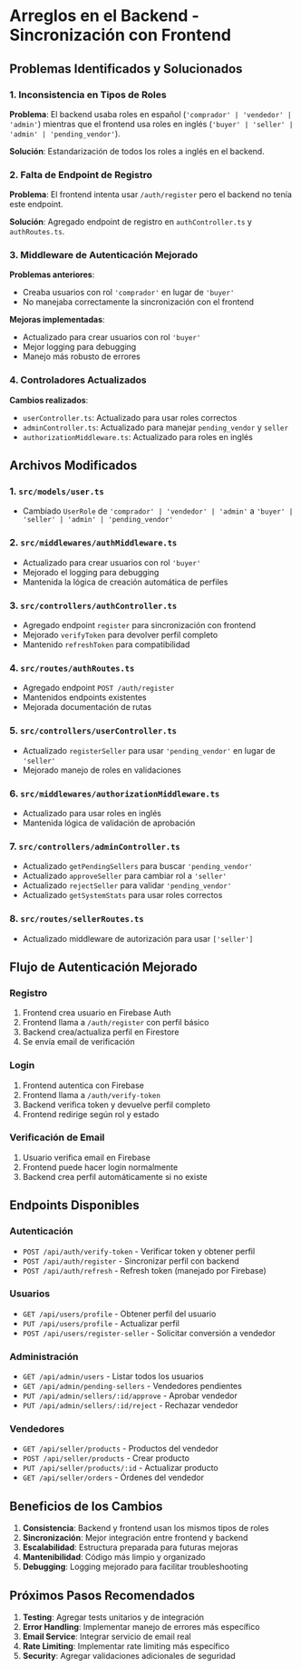 # Arreglos en el Backend - Sincronización con Frontend

## Problemas Identificados y Solucionados

### 1. Inconsistencia en Tipos de Roles
**Problema**: El backend usaba roles en español (`'comprador' | 'vendedor' | 'admin'`) mientras que el frontend usa roles en inglés (`'buyer' | 'seller' | 'admin' | 'pending_vendor'`).

**Solución**: Estandarización de todos los roles a inglés en el backend.

### 2. Falta de Endpoint de Registro
**Problema**: El frontend intenta usar `/auth/register` pero el backend no tenía este endpoint.

**Solución**: Agregado endpoint de registro en `authController.ts` y `authRoutes.ts`.

### 3. Middleware de Autenticación Mejorado
**Problemas anteriores**:
- Creaba usuarios con rol `'comprador'` en lugar de `'buyer'`
- No manejaba correctamente la sincronización con el frontend

**Mejoras implementadas**:
- Actualizado para crear usuarios con rol `'buyer'`
- Mejor logging para debugging
- Manejo más robusto de errores

### 4. Controladores Actualizados
**Cambios realizados**:
- `userController.ts`: Actualizado para usar roles correctos
- `adminController.ts`: Actualizado para manejar `pending_vendor` y `seller`
- `authorizationMiddleware.ts`: Actualizado para roles en inglés

## Archivos Modificados

### 1. `src/models/user.ts`
- Cambiado `UserRole` de `'comprador' | 'vendedor' | 'admin'` a `'buyer' | 'seller' | 'admin' | 'pending_vendor'`

### 2. `src/middlewares/authMiddleware.ts`
- Actualizado para crear usuarios con rol `'buyer'`
- Mejorado el logging para debugging
- Mantenida la lógica de creación automática de perfiles

### 3. `src/controllers/authController.ts`
- Agregado endpoint `register` para sincronización con frontend
- Mejorado `verifyToken` para devolver perfil completo
- Mantenido `refreshToken` para compatibilidad

### 4. `src/routes/authRoutes.ts`
- Agregado endpoint `POST /auth/register`
- Mantenidos endpoints existentes
- Mejorada documentación de rutas

### 5. `src/controllers/userController.ts`
- Actualizado `registerSeller` para usar `'pending_vendor'` en lugar de `'seller'`
- Mejorado manejo de roles en validaciones

### 6. `src/middlewares/authorizationMiddleware.ts`
- Actualizado para usar roles en inglés
- Mantenida lógica de validación de aprobación

### 7. `src/controllers/adminController.ts`
- Actualizado `getPendingSellers` para buscar `'pending_vendor'`
- Actualizado `approveSeller` para cambiar rol a `'seller'`
- Actualizado `rejectSeller` para validar `'pending_vendor'`
- Actualizado `getSystemStats` para usar roles correctos

### 8. `src/routes/sellerRoutes.ts`
- Actualizado middleware de autorización para usar `['seller']`

## Flujo de Autenticación Mejorado

### Registro
1. Frontend crea usuario en Firebase Auth
2. Frontend llama a `/auth/register` con perfil básico
3. Backend crea/actualiza perfil en Firestore
4. Se envía email de verificación

### Login
1. Frontend autentica con Firebase
2. Frontend llama a `/auth/verify-token`
3. Backend verifica token y devuelve perfil completo
4. Frontend redirige según rol y estado

### Verificación de Email
1. Usuario verifica email en Firebase
2. Frontend puede hacer login normalmente
3. Backend crea perfil automáticamente si no existe

## Endpoints Disponibles

### Autenticación
- `POST /api/auth/verify-token` - Verificar token y obtener perfil
- `POST /api/auth/register` - Sincronizar perfil con backend
- `POST /api/auth/refresh` - Refresh token (manejado por Firebase)

### Usuarios
- `GET /api/users/profile` - Obtener perfil del usuario
- `PUT /api/users/profile` - Actualizar perfil
- `POST /api/users/register-seller` - Solicitar conversión a vendedor

### Administración
- `GET /api/admin/users` - Listar todos los usuarios
- `GET /api/admin/pending-sellers` - Vendedores pendientes
- `PUT /api/admin/sellers/:id/approve` - Aprobar vendedor
- `PUT /api/admin/sellers/:id/reject` - Rechazar vendedor

### Vendedores
- `GET /api/seller/products` - Productos del vendedor
- `POST /api/seller/products` - Crear producto
- `PUT /api/seller/products/:id` - Actualizar producto
- `GET /api/seller/orders` - Órdenes del vendedor

## Beneficios de los Cambios

1. **Consistencia**: Backend y frontend usan los mismos tipos de roles
2. **Sincronización**: Mejor integración entre frontend y backend
3. **Escalabilidad**: Estructura preparada para futuras mejoras
4. **Mantenibilidad**: Código más limpio y organizado
5. **Debugging**: Logging mejorado para facilitar troubleshooting

## Próximos Pasos Recomendados

1. **Testing**: Agregar tests unitarios y de integración
2. **Error Handling**: Implementar manejo de errores más específico
3. **Email Service**: Integrar servicio de email real
4. **Rate Limiting**: Implementar rate limiting más específico
5. **Security**: Agregar validaciones adicionales de seguridad 
